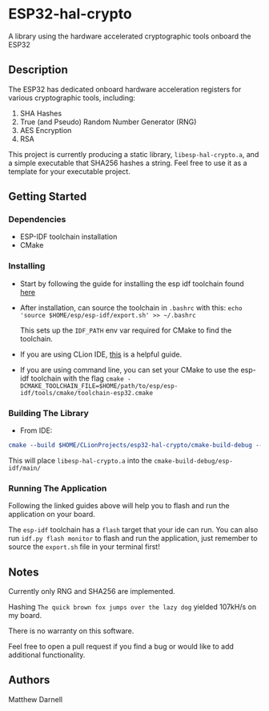 # ESP32-hal-crypto

A library using the hardware accelerated cryptographic tools onboard the ESP32

## Description

The ESP32 has dedicated onboard hardware acceleration registers for various cryptographic tools, including:

1. SHA Hashes
2. True (and Pseudo) Random Number Generator (RNG)
3. AES Encryption
4. RSA

This project is currently producing a static library, `libesp-hal-crypto.a`, and a simple executable that SHA256 hashes a string. Feel free to use it as a template for your executable project.
## Getting Started

### Dependencies

* ESP-IDF toolchain installation
* CMake

### Installing

* Start by following the guide for installing the esp idf toolchain found [here](https://docs.espressif.com/projects/esp-idf/en/stable/esp32/get-started/index.html#manual-installation)
* After installation, can source the toolchain in `.bashrc` with this: `echo 'source $HOME/esp/esp-idf/export.sh' >> ~/.bashrc`

  This sets up the `IDF_PATH` env var required for CMake to find the toolchain.
* If you are using CLion IDE, [this](https://developer.espressif.com/blog/clion/) is a helpful guide.
* If you are using command line, you can set your CMake to use the esp-idf toolchain with the flag `cmake -DCMAKE_TOOLCHAIN_FILE=$HOME/path/to/esp/esp-idf/tools/cmake/toolchain-esp32.cmake`
### Building The Library

* From IDE:
 ```cmake
cmake --build $HOME/CLionProjects/esp32-hal-crypto/cmake-build-debug --target esp-hal-crypto -j 8
````
This will place `libesp-hal-crypto.a` into the `cmake-build-debug/esp-idf/main/`

### Running The Application
Following the linked guides above will help you to flash and run the application on your board.

The `esp-idf` toolchain has a `flash` target that your ide can run. You can also run `idf.py flash monitor` to flash and run the application, just remember to source the `export.sh` file in your terminal first!

## Notes

Currently only RNG and SHA256 are implemented.

Hashing `The quick brown fox jumps over the lazy dog` yielded 107kH/s on my board.

There is no warranty on this software.

Feel free to open a pull request if you find a bug or would like to add additional functionality.

## Authors

Matthew Darnell
